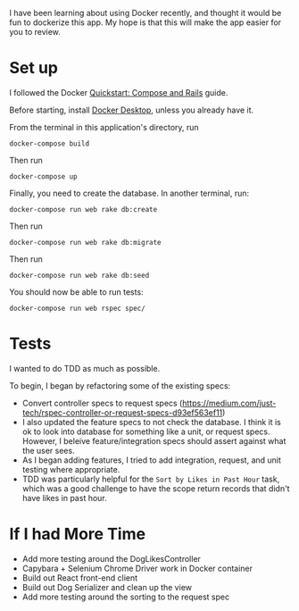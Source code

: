 I have been learning about using Docker recently, and thought it would be fun to dockerize this app. My hope is that this will make the app easier for you to review. 

# Set up 
I followed the Docker [Quickstart: Compose and Rails](https://docs.docker.com/compose/rails/) guide.

Before starting, install [Docker Desktop](https://docs.docker.com/compose/install/), unless you already have it. 

From the terminal in this application's directory, run 
```
docker-compose build
```

Then run 
```
docker-compose up
```

Finally, you need to create the database. In another terminal, run:
```
docker-compose run web rake db:create
```

Then run 
```
docker-compose run web rake db:migrate
```

Then run 
```
docker-compose run web rake db:seed
```

You should now be able to run tests: 
```
docker-compose run web rspec spec/
```

# Tests
I wanted to do TDD as much as possible. 

To begin, I began by refactoring some of the existing specs: 
+ Convert controller specs to request specs (https://medium.com/just-tech/rspec-controller-or-request-specs-d93ef563ef11)
+ I also updated the feature specs to not check the database. I think it is ok to look into database for something like a unit, or request specs. However, I beleive feature/integration specs should assert against what the user sees.
+ As I began adding features, I tried to add integration, request, and unit testing where appropriate. 
+ TDD was particularly helpful for the `Sort by Likes in Past Hour` task, which was a good challenge to have the scope return records that didn't have likes in past hour. 

# If I had More Time
+ Add more testing around the DogLikesController
+ Capybara + Selenium Chrome Driver work in Docker container
+ Build out React front-end client
+ Build out Dog Serializer and clean up the view
+ Add more testing around the sorting to the request spec
